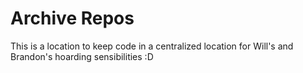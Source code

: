 # Archive Repos

This is a location to keep code in a centralized location for Will's and Brandon's hoarding sensibilities :D 
